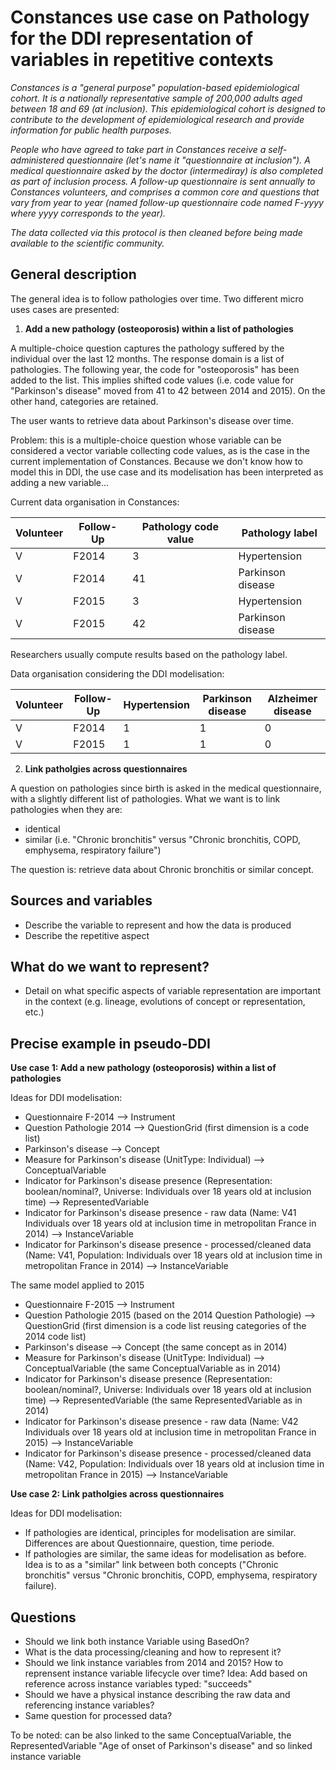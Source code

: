 # Constances use case on Pathology for the DDI representation of variables in repetitive contexts

*Constances is a "general purpose" population-based epidemiological cohort. It is a nationally representative sample of 200,000 adults aged between 18 and 69 (at inclusion). This epidemiological cohort is designed to contribute to the development of epidemiological research and provide information for public health purposes.*

*People who have agreed to take part in Constances receive a self-administered questionnaire (let's name it "questionnaire at inclusion"). A medical questionnaire asked by the doctor (intermediray) is also completed as part of inclusion process. A follow-up questionnaire is sent annually to Constances volunteers, and comprises a common core and questions that vary from year to year (named follow-up questionnaire code named F-yyyy where yyyy corresponds to the year).*

*The data collected via this protocol is then cleaned before being made available to the scientific community.*

## General description
The general idea is to follow pathologies over time. Two different micro uses cases are presented:

1. **Add a new pathology (osteoporosis) within a list of pathologies**

A multiple-choice question captures the pathology suffered by the individual over the last 12 months. The response domain is a list of pathologies. The following year, the code for "osteoporosis" has been added to the list. This implies shifted code values (i.e. code value for "Parkinson's disease" moved from 41 to 42 between 2014 and 2015). On the other hand, categories are retained.

The user wants to retrieve data about Parkinson's disease over time.

Problem: this is a multiple-choice question whose variable can be considered a vector variable collecting code values, as is the case in the current implementation of Constances. Because we don't know how to model this in DDI, the use case and its modelisation has been interpreted as adding a new variable...

Current data organisation in Constances:

| Volunteer | Follow-Up | Pathology code value| Pathology label |
| -------- | -------- | -------- | -------- |
| V    | F2014     | 3 | Hypertension |
| V | F2014 | 41 | Parkinson disease |
| V    | F2015     | 3 | Hypertension |
| V | F2015 | 42 | Parkinson disease |

Researchers usually compute results based on the pathology label.

Data organisation considering the DDI modelisation:

| Volunteer | Follow-Up | Hypertension | Parkinson disease | Alzheimer disease |
|-----------|-----------|--------------|-------------------|-------------------|
| V         | F2014     | 1            | 1                 | 0                 |
| V         | F2015     | 1            | 1                 | 0                 |

2. **Link patholgies across questionnaires**

A question on pathologies since birth is asked in the medical questionnaire, with a slightly different list of pathologies. What we want is to link pathologies when they are:
  - identical
  - similar (i.e. "Chronic bronchitis" versus "Chronic bronchitis, COPD, emphysema, respiratory failure")

The question is: retrieve data about Chronic bronchitis or similar concept.

## Sources and variables
- Describe the variable to represent and how the data is produced
- Describe the repetitive aspect

## What do we want to represent?
- Detail on what specific aspects of variable representation are important in the context (e.g. lineage, evolutions of concept or representation, etc.)

## Precise example in pseudo-DDI
**Use case 1: Add a new pathology (osteoporosis) within a list of pathologies**

Ideas for DDI modelisation:
- Questionnaire F-2014 --> Instrument
- Question Pathologie 2014 --> QuestionGrid (first dimension is a code list)
- Parkinson's disease --> Concept
- Measure for Parkinson's disease (UnitType: Individual) --> ConceptualVariable
- Indicator for Parkinson's disease presence  (Representation: boolean/nominal?, Universe: Individuals over 18 years old at inclusion time) --> RepresentedVariable
- Indicator for Parkinson's disease presence - raw data (Name: V41 Individuals over 18 years old at inclusion time in metropolitan France in 2014) --> InstanceVariable
- Indicator for Parkinson's disease presence - processed/cleaned data (Name: V41, Population: Individuals over 18 years old at inclusion time in metropolitan France in 2014) --> InstanceVariable

The same model applied to 2015
- Questionnaire F-2015 --> Instrument
- Question Pathologie 2015 (based on the 2014 Question Pathologie) --> QuestionGrid (first dimension is a code list reusing categories of the 2014 code list)
- Parkinson's disease --> Concept (the same concept as in 2014)
- Measure for Parkinson's disease (UnitType: Individual) --> ConceptualVariable (the same ConceptualVariable as in 2014)
- Indicator for Parkinson's disease presence  (Representation: boolean/nominal?, Universe: Individuals over 18 years old at inclusion time) --> RepresentedVariable (the same RepresentedVariable as in 2014)
- Indicator for Parkinson's disease presence - raw data (Name: V42 Individuals over 18 years old at inclusion time in metropolitan France in 2015) --> InstanceVariable
- Indicator for Parkinson's disease presence - processed/cleaned data (Name: V42, Population: Individuals over 18 years old at inclusion time in metropolitan France in 2015) --> InstanceVariable


**Use case 2: Link patholgies across questionnaires**

Ideas for DDI modelisation:
- If pathologies are identical, principles for modelisation are similar. Differences are about Questionnaire, question, time periode.
- If pathologies are similar, the same ideas for modelisation as before. Idea is to as a "similar" link between both concepts ("Chronic bronchitis" versus "Chronic bronchitis, COPD, emphysema, respiratory failure).


## Questions
- Should we link both instance Variable using BasedOn?
- What is the data processing/cleaning and how to represent it?
- Should we link instance variables from 2014 and 2015? How to reprensent instance variable lifecycle over time? Idea: Add based on reference across instance variables typed: "succeeds"
- Should we have a physical instance describing the raw data and referencing instance variables?
- Same question for processed data? 

To be noted: can be also linked to the same ConceptualVariable, the RepresentedVariable "Age of onset of Parkinson's disease" and so linked instance variable